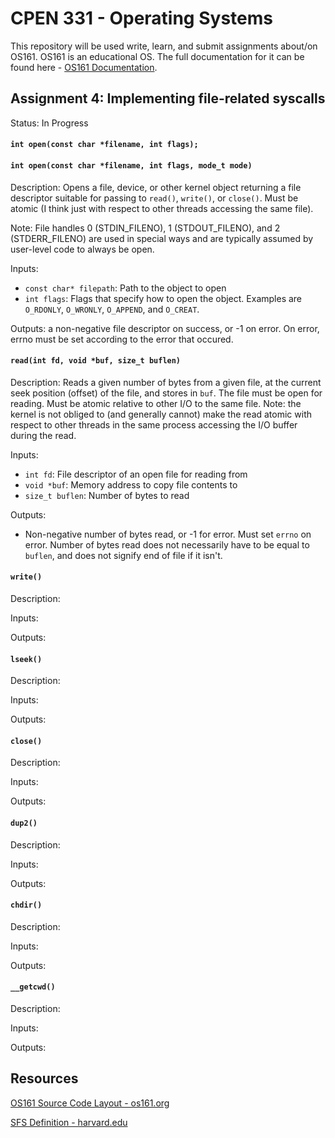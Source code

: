 # CPEN 331 - Operating Systems

This repository will be used write, learn, and submit assignments about/on OS161.
OS161 is an educational OS. The full documentation for it can be found here - [OS161 Documentation](http://www.os161.org/).

## Assignment 4: Implementing file-related syscalls
Status: In Progress

#### `int open(const char *filename, int flags);`
#### `int open(const char *filename, int flags, mode_t mode)`
Description: Opens a file, device, or other kernel object returning a file descriptor suitable for passing to `read()`, `write()`, or `close()`. Must be atomic (I think just with respect to other threads accessing the same file).

Note: File handles 0 (STDIN_FILENO), 1 (STDOUT_FILENO), and 2 (STDERR_FILENO) are used in special ways and are typically assumed by user-level code to always be open. 

Inputs:
- `const char* filepath`: Path to the object to open
- `int flags`: Flags that specify how to open the object. Examples are `O_RDONLY`, `O_WRONLY`, `O_APPEND`, and `O_CREAT`.

Outputs: a non-negative file descriptor on success, or -1 on error. On error, errno must be set according to the error that occured.

#### `read(int fd, void *buf, size_t buflen)`
Description: Reads a given number of bytes from a given file, at the current seek position (offset) of the file, and stores in `buf`. The file must be open for reading. Must be atomic relative to other I/O to the same file. Note: the kernel is not obliged to (and generally cannot) make the read atomic with respect to other threads in the same process accessing the I/O buffer during the read. 

Inputs:
- `int fd`: File descriptor of an open file for reading from
- `void *buf`: Memory address to copy file contents to
- `size_t buflen`: Number of bytes to read

Outputs:
- Non-negative number of bytes read, or -1 for error. Must set `errno` on error. Number of bytes read does not necessarily have to be equal to `buflen`, and does not signify end of file if it isn't.

#### `write()`
Description:

Inputs:

Outputs:

#### `lseek()`
Description:

Inputs:

Outputs:

#### `close()`
Description:

Inputs:

Outputs:

#### `dup2()`
Description:

Inputs:

Outputs:

#### `chdir()`
Description:

Inputs:

Outputs:

#### `__getcwd()`
Description:

Inputs:

Outputs:

## Resources

[OS161 Source Code Layout - os161.org](http://www.os161.org/resources/layout.html)

[SFS Definition - harvard.edu](https://www.eecs.harvard.edu/~cs161/assignments/a4.html)